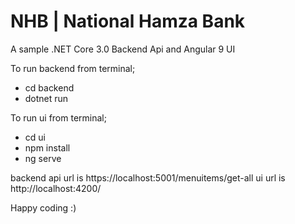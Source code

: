 # NHB | National Hamza Bank
A sample .NET Core 3.0 Backend Api and Angular 9 UI

To run backend from terminal;
* cd backend
* dotnet run

To run ui from terminal;
* cd ui
* npm install
* ng serve

backend api url is https://localhost:5001/menuitems/get-all
ui url is http://localhost:4200/

Happy coding :)
